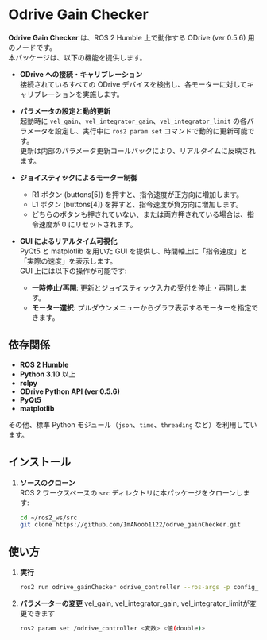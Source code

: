 # Odrive Gain Checker

**Odrive Gain Checker** は、ROS 2 Humble 上で動作する ODrive (ver 0.5.6) 用のノードです。  
本パッケージは、以下の機能を提供します。

- **ODrive への接続・キャリブレーション**  
  接続されているすべての ODrive デバイスを検出し、各モーターに対してキャリブレーションを実施します。

- **パラメータの設定と動的更新**  
  起動時に `vel_gain`、`vel_integrator_gain`、`vel_integrator_limit` の各パラメータを設定し、実行中に `ros2 param set` コマンドで動的に更新可能です。  
  更新は内部のパラメータ更新コールバックにより、リアルタイムに反映されます。

- **ジョイスティックによるモーター制御**  
  - R1 ボタン (buttons[5]) を押すと、指令速度が正方向に増加します。  
  - L1 ボタン (buttons[4]) を押すと、指令速度が負方向に増加します。  
  - どちらのボタンも押されていない、または両方押されている場合は、指令速度が 0 にリセットされます。

- **GUI によるリアルタイム可視化**  
  PyQt5 と matplotlib を用いた GUI を提供し、時間軸上に「指令速度」と「実際の速度」を表示します。  
  GUI 上には以下の操作が可能です:
  - **一時停止/再開**: 更新とジョイスティック入力の受付を停止・再開します。
  - **モーター選択**: プルダウンメニューからグラフ表示するモーターを指定できます。


## 依存関係

- **ROS 2 Humble**
- **Python 3.10** 以上
- **rclpy**
- **ODrive Python API (ver 0.5.6)**
- **PyQt5**
- **matplotlib**

その他、標準 Python モジュール（`json`、`time`、`threading` など）を利用しています。

## インストール

1. **ソースのクローン**  
   ROS 2 ワークスペースの `src` ディレクトリに本パッケージをクローンします:

   ```bash
   cd ~/ros2_ws/src
   git clone https://github.com/ImANoob1122/odrve_gainChecker.git
   ```

## 使い方

1. **実行**  

    ```bash
    ros2 run odrive_gainChecker odrive_controller --ros-args -p config_path:=<コンフィグのpath>
    ```
2. **パラメーターの変更**
    vel_gain, vel_integrator_gain, vel_integrator_limitが変更できます
    ```bash
    ros2 param set /odrive_controller <変数> <値(double)>
    ```